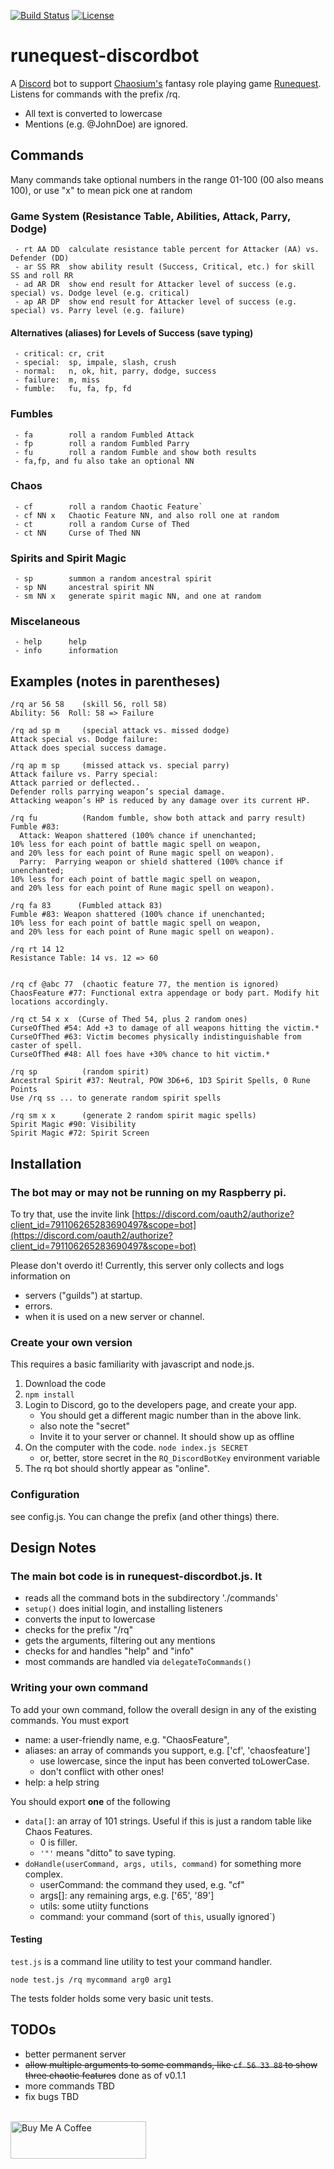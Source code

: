 [![Build Status](https://secure.travis-ci.org/MorganConrad/runequest-discordbot.png)](https://travis-ci.org/MorganConrad/runequest-discordbot)
[![License](https://img.shields.io/badge/license-MIT-A31F34.svg)](https://github.com/MorganConrad/runequest-discordbot)
# runequest-discordbot

A [Discord](https://discord.com/) bot to support [Chaosium's](https://www.chaosium.com/) fantasy role playing game
[Runequest](https://www.chaosium.com/runequest/).
Listens for commands with the prefix /rq.  
 - All text is converted to lowercase
 - Mentions (e.g. @JohnDoe) are ignored.

## Commands

Many commands take optional numbers in the range 01-100 (00 also means 100), or use "x" to mean pick one at random

### Game System (Resistance Table, Abilities, Attack, Parry, Dodge)
```
 - rt AA DD  calculate resistance table percent for Attacker (AA) vs. Defender (DD)
 - ar SS RR  show ability result (Success, Critical, etc.) for skill SS and roll RR
 - ad AR DR  show end result for Attacker level of success (e.g. special) vs. Dodge level (e.g. critical)
 - ap AR DP  show end result for Attacker level of success (e.g. special) vs. Parry level (e.g. failure)
```

#### Alternatives (aliases) for Levels of Success (save typing)
```
 - critical: cr, crit
 - special:  sp, impale, slash, crush
 - normal:   n, ok, hit, parry, dodge, success
 - failure:  m, miss
 - fumble:   fu, fa, fp, fd
```
### Fumbles
```
 - fa        roll a random Fumbled Attack
 - fp        roll a random Fumbled Parry
 - fu        roll a random Fumble and show both results
 - fa,fp, and fu also take an optional NN

```

### Chaos
```
 - cf        roll a random Chaotic Feature`
 - cf NN x   Chaotic Feature NN, and also roll one at random
 - ct        roll a random Curse of Thed
 - ct NN     Curse of Thed NN
```

### Spirits and Spirit Magic
```
 - sp        summon a random ancestral spirit
 - sp NN     ancestral spirit NN
 - sm NN x   generate spirit magic NN, and one at random
```

### Miscelaneous
```
 - help      help
 - info      information
```
## Examples (notes in parentheses)

```
/rq ar 56 58    (skill 56, roll 58)
Ability: 56  Roll: 58 => Failure

/rq ad sp m     (special attack vs. missed dodge)
Attack special vs. Dodge failure:
Attack does special success damage.

/rq ap m sp     (missed attack vs. special parry)
Attack failure vs. Parry special:
Attack parried or deflected..
Defender rolls parrying weapon’s special damage.
Attacking weapon’s HP is reduced by any damage over its current HP.

/rq fu          (Random fumble, show both attack and parry result)
Fumble #83:
  Attack: Weapon shattered (100% chance if unenchanted;
10% less for each point of battle magic spell on weapon,
and 20% less for each point of Rune magic spell on weapon).
  Parry:  Parrying weapon or shield shattered (100% chance if unenchanted;
10% less for each point of battle magic spell on weapon,
and 20% less for each point of Rune magic spell on weapon).

/rq fa 83      (Fumbled attack 83)
Fumble #83: Weapon shattered (100% chance if unenchanted;
10% less for each point of battle magic spell on weapon,
and 20% less for each point of Rune magic spell on weapon).

/rq rt 14 12
Resistance Table: 14 vs. 12 => 60


/rq cf @abc 77  (chaotic feature 77, the mention is ignored)
ChaosFeature #77: Functional extra appendage or body part. Modify hit locations accordingly.

/rq ct 54 x x  (Curse of Thed 54, plus 2 random ones)
CurseOfThed #54: Add +3 to damage of all weapons hitting the victim.*
CurseOfThed #63: Victim becomes physically indistinguishable from caster of spell.
CurseOfThed #48: All foes have +30% chance to hit victim.*

/rq sp          (random spirit)
Ancestral Spirit #37: Neutral, POW 3D6+6, 1D3 Spirit Spells, 0 Rune Points
Use /rq ss ... to generate random spirit spells

/rq sm x x      (generate 2 random spirit magic spells)
Spirit Magic #90: Visibility
Spirit Magic #72: Spirit Screen
```

## Installation

### The bot may or may not be running on my Raspberry pi.

To try that, use the invite link
[https://discord.com/oauth2/authorize?client_id=791106265283690497&scope=bot](https://discord.com/oauth2/authorize?client_id=791106265283690497&scope=bot)

Please don't overdo it!  Currently, this server only collects and logs information on
 - servers ("guilds") at startup.
 - errors.
 - when it is used on a new server or channel.

### Create your own version
This requires a basic familiarity with javascript and node.js.
 1. Download the code
 2. `npm install`
 3. Login to Discord, go to the developers page, and create your app.
    - You should get a different magic number than in the above link.
     - also note the "secret"
     - Invite it to your server or channel.  It should show up as offline
 4. On the computer with the code. `node index.js SECRET`
    - or, better, store secret in the `RQ_DiscordBotKey` environment variable
 5. The rq bot should shortly appear as "online".

### Configuration

see config.js.  You can change the prefix (and other things) there.

## Design Notes

### The main bot code is in runequest-discordbot.js.  It
  - reads all the command bots in the subdirectory './commands'
  - `setup()` does initial login, and installing listeners
  - converts the input to lowercase
  - checks for the prefix "/rq"
  - gets the arguments, filtering out any mentions
  - checks for and handles "help" and "info"
  - most commands are handled via `delegateToCommands()`

### Writing your own command

To add your own command, follow the overall design in any of the existing commands.  You must export

 - name:    a user-friendly name, e.g. "ChaosFeature",
 - aliases: an array of commands you support, e.g. ['cf', 'chaosfeature']
    - use lowercase, since the input has been converted toLowerCase.
    - don't conflict with other ones!
 - help:    a help string

You should export **one** of the following
 - `data[]`:  an array of 101 strings. Useful if this is just a random table like Chaos Features.
   - 0 is filler.
   - `'"'` means "ditto" to save typing.
 - `doHandle(userCommand, args, utils, command)` for something more complex.
   - userCommand: the command they used, e.g. "cf"
   - args[]:  any remaining args, e.g. ['65', '89']
   - utils: some utiity functions
   - command: your command (sort of `this`, usually ignored`)

#### Testing

`test.js` is a command line utility to test your command handler.

 `node test.js /rq mycommand arg0 arg1`

The tests folder holds some very basic unit tests.

## TODOs

 - better permanent server
 - ~~allow multiple arguments to some commands, like `cf 56 33 88` to show three chaotic features~~ done as of v0.1.1
 - more commands TBD
 - fix bugs TBD

<br>
<a href="https://www.buymeacoffee.com/flyingspaniel" target="_blank"><img src="https://cdn.buymeacoffee.com/buttons/v2/default-yellow.png" alt="Buy Me A Coffee" style="height: 60px !important;width: 217px !important;" ></a>
